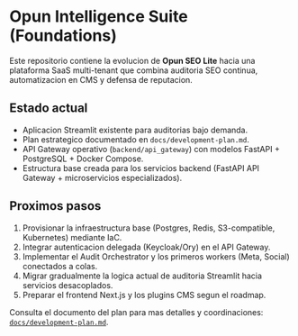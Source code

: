 # Opun Intelligence Suite (Foundations)

Este repositorio contiene la evolucion de **Opun SEO Lite** hacia una plataforma SaaS multi-tenant que combina auditoria SEO continua, automatizacion en CMS y defensa de reputacion.

## Estado actual
- Aplicacion Streamlit existente para auditorias bajo demanda.
- Plan estrategico documentado en `docs/development-plan.md`.
- API Gateway operativo (`backend/api_gateway`) con modelos FastAPI + PostgreSQL + Docker Compose.
- Estructura base creada para los servicios backend (FastAPI API Gateway + microservicios especializados).

## Proximos pasos
1. Provisionar la infraestructura base (Postgres, Redis, S3-compatible, Kubernetes) mediante IaC.
2. Integrar autenticacion delegada (Keycloak/Ory) en el API Gateway.
3. Implementar el Audit Orchestrator y los primeros workers (Meta, Social) conectados a colas.
4. Migrar gradualmente la logica actual de auditoria Streamlit hacia servicios desacoplados.
5. Preparar el frontend Next.js y los plugins CMS segun el roadmap.

Consulta el documento del plan para mas detalles y coordinaciones: [`docs/development-plan.md`](docs/development-plan.md).

